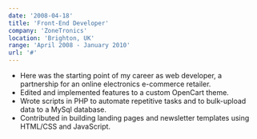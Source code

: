 ```yaml
---
date: '2008-04-18'
title: 'Front-End Developer'
company: 'ZoneTronics'
location: 'Brighton, UK'
range: 'April 2008 - January 2010'
url: '#'
---
```


- Here was the starting point of my career as web developer, a partnership for an online electronics e-commerce retailer.
- Edited and implemented features to a custom OpenCart theme. 
- Wrote scripts in PHP to automate repetitive tasks and to bulk-upload data to a MySql database.
- Contributed in building landing pages and newsletter templates using HTML/CSS and JavaScript.
